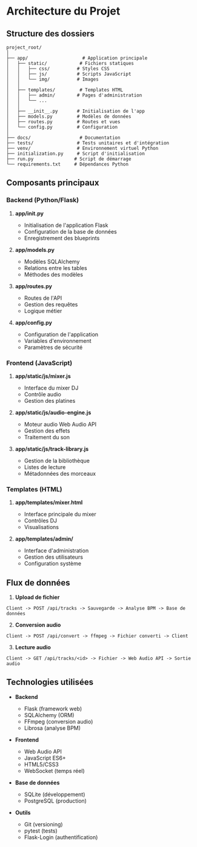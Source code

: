 # Architecture du Projet

## Structure des dossiers

```
project_root/
│
├── app/                    # Application principale
│   ├── static/            # Fichiers statiques
│   │   ├── css/          # Styles CSS
│   │   ├── js/           # Scripts JavaScript
│   │   └── img/          # Images
│   │
│   ├── templates/         # Templates HTML
│   │   ├── admin/        # Pages d'administration
│   │   └── ...
│   │
│   ├── __init__.py       # Initialisation de l'app
│   ├── models.py         # Modèles de données
│   ├── routes.py         # Routes et vues
│   └── config.py         # Configuration
│
├── docs/                  # Documentation
├── tests/                # Tests unitaires et d'intégration
├── venv/                 # Environnement virtuel Python
├── initialization.py     # Script d'initialisation
├── run.py               # Script de démarrage
└── requirements.txt     # Dépendances Python
```

## Composants principaux

### Backend (Python/Flask)

1. **app/__init__.py**
   - Initialisation de l'application Flask
   - Configuration de la base de données
   - Enregistrement des blueprints

2. **app/models.py**
   - Modèles SQLAlchemy
   - Relations entre les tables
   - Méthodes des modèles

3. **app/routes.py**
   - Routes de l'API
   - Gestion des requêtes
   - Logique métier

4. **app/config.py**
   - Configuration de l'application
   - Variables d'environnement
   - Paramètres de sécurité

### Frontend (JavaScript)

1. **app/static/js/mixer.js**
   - Interface du mixer DJ
   - Contrôle audio
   - Gestion des platines

2. **app/static/js/audio-engine.js**
   - Moteur audio Web Audio API
   - Gestion des effets
   - Traitement du son

3. **app/static/js/track-library.js**
   - Gestion de la bibliothèque
   - Listes de lecture
   - Métadonnées des morceaux

### Templates (HTML)

1. **app/templates/mixer.html**
   - Interface principale du mixer
   - Contrôles DJ
   - Visualisations

2. **app/templates/admin/**
   - Interface d'administration
   - Gestion des utilisateurs
   - Configuration système

## Flux de données

1. **Upload de fichier**
```
Client -> POST /api/tracks -> Sauvegarde -> Analyse BPM -> Base de données
```

2. **Conversion audio**
```
Client -> POST /api/convert -> ffmpeg -> Fichier converti -> Client
```

3. **Lecture audio**
```
Client -> GET /api/tracks/<id> -> Fichier -> Web Audio API -> Sortie audio
```

## Technologies utilisées

- **Backend**
  - Flask (framework web)
  - SQLAlchemy (ORM)
  - FFmpeg (conversion audio)
  - Librosa (analyse BPM)

- **Frontend**
  - Web Audio API
  - JavaScript ES6+
  - HTML5/CSS3
  - WebSocket (temps réel)

- **Base de données**
  - SQLite (développement)
  - PostgreSQL (production)

- **Outils**
  - Git (versioning)
  - pytest (tests)
  - Flask-Login (authentification)
